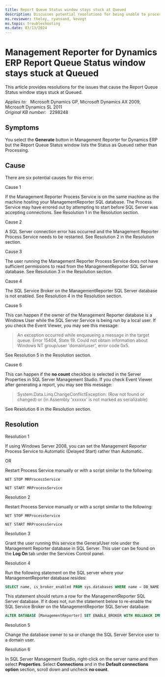 ```yaml
---
title: Report Queue Status window stays stuck at Queued
description: Discusses potential resolutions for being unable to process reports through Management Reporter.
ms.reviewer: theley, ryansand, kevogt
ms.topic: troubleshooting
ms.date: 03/13/2024
---
```

# Management Reporter for Dynamics ERP Report Queue Status window stays stuck at Queued

This article provides resolutions for the issues that cause the Report Queue Status window stays stuck at Queued.

_Applies to:_ &nbsp; Microsoft Dynamics GP, Microsoft Dynamics AX 2009, Microsoft Dynamics SL 2011  
_Original KB number:_ &nbsp; 2298248

## Symptoms

You select the **Generate** button in Management Reporter for Dynamics ERP but the Report Queue Status window lists the Status as Queued rather than Processing.

## Cause

There are six potential causes for this error:

Cause  1

If the Management Reporter Process Service is on the same machine as the machine hosting your ManagementReporter SQL database. The Process Service may have errored out by attempting to start before SQL Server was accepting connections. See Resolution 1 in the Resolution section.

Cause 2

A SQL Server connection error has occurred and the Management Reporter Process Service needs to be restarted. See Resolution 2 in the Resolution section.

Cause 3

The user running the Management Reporter Process Service does not have sufficient permissions to read from the ManagementReporter SQL Server database. See Resolution 3 in the Resolution section.

Cause 4

The SQL Service Broker on the ManagementReporter SQL Server database is not enabled. See Resolution 4 in the Resolution section.

Cause 5

This can happen if the owner of the Management Reporter database is a Windows User while the SQL Server Service is being run by a local user. If you check the Event Viewer, you may see this message:

> An exception occurred while enqueueing a message in the target queue. Error 15404, State 19. Could not obtain information about Windows NT group/user 'domain\user', error code 0x5.

See Resolution 5 in the Resolution section.

Cause 6

This can happen if the **no count** checkbox is selected in the Server Properties in SQL Server Management Studio. If you check Event Viewer after generating a report, you may see this message:

> System.Data.Linq.ChangeConflictException: (Row not found or changed) or (in Assembly 'xxxxxx' is not marked as serializable)

See Resolution 6 in the Resolution section.

## Resolution

Resolution 1

If using Windows Server 2008, you can set the Management Reporter Process Service to Automatic (Delayed Start) rather than Automatic.

OR

Restart Process Service manually or with a script similar to the following:

```console
NET STOP MRProcessService

NET START MRProcessService
```

Resolution 2

Restart Process Service manually or with a script similar to the following:

```console
NET STOP MRProcessService

NET START MRProcessService
```

Resolution 3

Grant the user running this service the GeneralUser role under the Management Reporter database in SQL Server. This user can be found on the **Log On** tab under the Services Control panel.

Resolution 4

Run the following statement on the SQL server where your ManagementReporter database resides:

```sql
SELECT name, is_broker_enabled FROM sys.databases WHERE name = DB_NAME() AND is_broker_enabled = 1
```

This statement should return a row for the ManagementReporter SQL Server database. If it does not, run the statement below to re-enable the SQL Service Broker on the ManagementReporter SQL Server database:

```sql
ALTER DATABASE [ManagementReporter] SET ENABLE_BROKER WITH ROLLBACK IMMEDIATE;
```

Resolution 5

Change the database owner to sa or change the SQL Server Service user to a domain user.

Resolution 6

In SQL Server Management Studio, right-click on the server name and then select **Properties**. Select **Connections** and in the **Default connections option** section, scroll down and uncheck **no count**.
